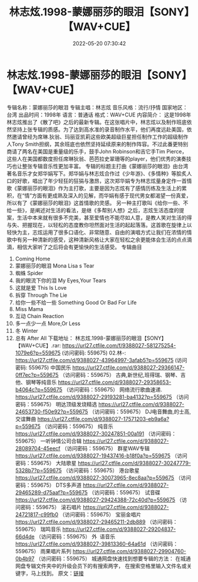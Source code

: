 ﻿---
title: 林志炫.1998-蒙娜丽莎的眼泪【SONY】【WAV+CUE】
date: 2022-05-20 07:30:42
categories: WAV车载音乐、镜像
tags: 华语中文
---
# 林志炫.1998-蒙娜丽莎的眼泪【SONY】【WAV+CUE】

专辑名称：蒙娜丽莎的眼泪
专辑主唱：林志炫
音乐风格：流行/抒情
国家地区：台湾
出品时间：1998年
语言：普通话
格式：WAV+CUE
内容简介：
这是1998年林志炫推出了《散了吧》之后的最新专辑。在这张唱片中，林志炫以及制作班底依然坚持上张专辑的质感。为了达到高水准的录音制作水平，他们再度远赴美国，依然邀请曾经为席琳.狄翁、玛丽亚凯莉这些欧美超级巨星担任制作工作的超级制作人Tony
Smith担纲，其余班底也依然坚持延续原来的制作阵容。不过此番更特别商请了两名在美国是重量级的乐手，鼓手John
Robinson和吉它手Tim
Pierce，这些人在美国都数度担任席琳狄翁、芭芭拉史翠珊等的player，他们优秀的演奏技巧也让整张专辑音乐性更加丰富。
专辑的标题主打曲《蒙娜丽莎的眼泪》由台湾著名音乐才女郑华娟写下。郑华娟与林志炫合作过《少年游》、《多情种》等脍炙人口的好歌，唱出了年少轻狂的狂狷与激昂，这次郑华娟专为林志炫量身定作一首情歌《蒙娜丽莎的眼泪》作为主打歌，主要是因为志炫有了感情历练及生活上的累积，在“情”方面有更成熟及深入的见解，而华娟有感于现代男女都渴望一份真爱，所以有了《蒙娜丽莎的眼泪》这首情歌的灵感。
另一种主打歌叫《给你一些、不给一些》，是阐述对生活的看法，是继《多帮别人想》之后，志炫生活态度的提案，生活中本来就有很多不完美，甚至爱情也不能尽如人意，是教人笑对生活的得与失、把握现在，以轻松的态度教你坦然面对生活的起起落落。这首歌在旋律上以轻快为主，志炫运用了很多口语化、非常随意、自由的演唱方式让我们在浓情的情歌中有另一种清新的感受，这种清新风格让大家在轻松之余更能体会生活的点点滴滴，相信大家听了之后将会有更愉快的生活感受。
专辑曲目
01. Coming Home
02. 蒙娜丽莎的眼泪 Mona Lisa s
Tear
03. 蜘蛛 Spider
04. 我的眼流下你的泪 My Eyes,Your
Tears
05. 这就是爱 This Is
Love
06. 拆穿 Through The
Lie
07. 给你一些不给一些 Something Good Or
Bad For Life
08. Miss Mama
09. 互动 Chain
Reaction
10. 多一点少一点 More,Or
Less
11. 冬 Winter
12. 总有 After All
下载地址：
林志炫.1998-蒙娜丽莎的眼泪【SONY】【WAV+CUE】.rar: https://url27.ctfile.com/f/9388027-581275254-1079e6?p=559675
(访问密码: 559675)
02.林-: https://url27.ctfile.com/d/9388027-43964997-3afab5?p=559675
(访问密码: 559675)
中国民乐
https://url27.ctfile.com/d/9388027-29366147-0ff7ec?p=559675
（访问密码：559675）
古典,新世纪,班得瑞、钢琴、吉他、钢琴等纯音乐
https://url27.ctfile.com/d/9388027-29358653-b4064c?p=559675
（访问密码：559675）
网络流行歌曲速递.
https://url27.ctfile.com/d/9388027-29193281-ba4132?p=559675
（访问密码：559675）
明达顶级发烧精选
https://url27.ctfile.com/d/9388027-24653730-f50e92?p=559675
（访问密码：559675）
DJ电音舞曲,的士高, 交谊舞曲
https://url27.ctfile.com/d/9388027-17571203-eb9a6a?p=559675
（访问密码：559675）
纯音乐
https://url27.ctfile.com/d/9388027-30247851-00a191
（访问密码：559675）
一听钟情公司合辑
https://url27.ctfile.com/d/9388027-28089704-45eecf
（访问密码：559675）
群星WAV专辑
https://url27.ctfile.com/d/9388027-19437416-b18f0a?p=559675
（访问密码：559675）
大陆歌星
https://url27.ctfile.com/d/9388027-30247779-5328b7?p=559675
（访问密码：559675）
港台歌星
https://url27.ctfile.com/d/9388027-30073965-8ec8aa?p=559675
（访问密码：559675）
DTS多声道
https://url27.ctfile.com/d/9388027-29465289-d75aaf?p=559675
（访问密码：559675）
试音碟
https://url27.ctfile.com/d/9388027-29424388-72c40d?p=559675
（访问密码：559675）
滚石唱片
https://url27.ctfile.com/d/9388027-24721817-c99fb0
（访问密码：559675）
宝丽金唱片
https://url27.ctfile.com/d/9388027-29465211-2db889
（访问密码：559675）
瑞鸣音乐
https://url27.ctfile.com/d/9388027-29204837-66d4de
（访问密码：559675）
外  语音乐
https://url27.ctfile.com/d/9388027-39813360-64a61d
（访问密码：559675）
雨果唱片系列
https://url27.ctfile.com/d/9388027-29904760-0b4b97
（访问密码：559675）
城通网盘快速找到想要专辑的方法：
在城通网盘专辑文件夹中的升级会员下的有搜索两字，
在搜索空格里输入文件名或关键字，马上找到。
原文：[链接](https://blog.sina.com.cn/s/blog_1647c7e7601030xc0.html)